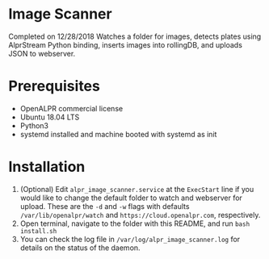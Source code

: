 # Image Scanner

Completed on 12/28/2018
Watches a folder for images, detects plates using AlprStream Python binding, inserts images into rollingDB, and uploads JSON to webserver.

# Prerequisites 

* OpenALPR commercial license
* Ubuntu 18.04 LTS
* Python3
* systemd installed and machine booted with systemd as init

# Installation

1. (Optional) Edit `alpr_image_scanner.service` at the `ExecStart` line if you would like to change the default folder to watch and webserver for upload. These are the `-d` and `-w` flags with defaults `/var/lib/openalpr/watch` and `https://cloud.openalpr.com`, respectively.
2. Open terminal, navigate to the folder with this README, and run `bash install.sh`
3. You can check the log file in `/var/log/alpr_image_scanner.log` for details on the status of the daemon.


